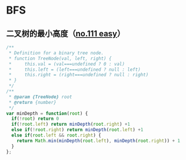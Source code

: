 # BFS

## 二叉树的最小高度（[no.111 easy](https://leetcode.cn/problems/minimum-depth-of-binary-tree/)）

```js
/**
 * Definition for a binary tree node.
 * function TreeNode(val, left, right) {
 *     this.val = (val===undefined ? 0 : val)
 *     this.left = (left===undefined ? null : left)
 *     this.right = (right===undefined ? null : right)
 * }
 */
/**
 * @param {TreeNode} root
 * @return {number}
 */
var minDepth = function(root) {
  if(!root) return 0
  if(!root.left) return minDepth(root.right) +1
  else if(!root.right) return minDepth(root.left) +1
  else if(root.left && root.right) {
    return Math.min(minDepth(root.left), minDepth(root.right)) + 1
  }
};
```
